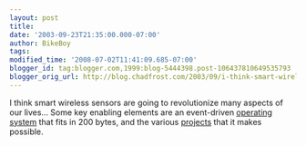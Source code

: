 ```yaml
---
layout: post
title: 
date: '2003-09-23T21:35:00.000-07:00'
author: BikeBoy
tags: 
modified_time: '2008-07-02T11:41:09.685-07:00'
blogger_id: tag:blogger.com,1999:blog-5444398.post-106437810649535793
blogger_orig_url: http://blog.chadfrost.com/2003/09/i-think-smart-wireless-sensors-are.shtml
---
```


I think smart wireless sensors are going to revolutionize many aspects of our 
lives... Some key enabling elements are an event-driven [operating 
system](http://webs.cs.berkeley.edu/tos/) that fits in 200 bytes, and the 
various [projects](http://webs.cs.berkeley.edu/) that it makes possible. 